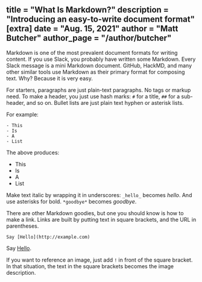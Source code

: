 title = "What Is Markdown?"
description = "Introducing an easy-to-write document format"
[extra]
date = "Aug. 15, 2021"
author = "Matt Butcher"
author_page = "/author/butcher"
---
Markdown is one of the most prevalent document formats for writing content. If you use
Slack, you probably have written some Markdown. Every Slack message is a mini
Markdown document. GitHub, HackMD, and many other similar tools use Markdown as their
primary format for composing text. Why? Because it is very easy.

For starters, paragraphs are just plain-text paragraphs. No tags or markup need. To make
a header, you just use hash marks: `#` for a title, `##` for a sub-header, and so on.
Bullet lists are just plain text hyphen or asterisk lists.

For example:

```
- This
- Is
- A
- List
```

The above produces:

- This
- Is
- A
- List

Make text italic by wrapping it in underscores: `_hello_` becomes _hello_. And use
asterisks for bold. `*goodbye*` becomes *goodbye*.

There are other Markdown goodies, but one you should know is how to make a link.
Links are built by putting text in square brackets, and the URL in parentheses.

```
Say [Hello](http://example.com)
```

Say [Hello](http://example.com).

If you want to reference an image, just add `!` in front of the square bracket. In that
situation, the text in the square brackets becomes the image description.